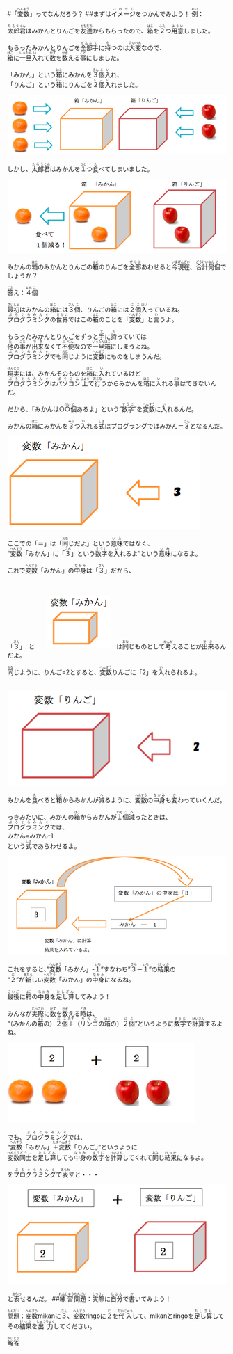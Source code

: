 #「<ruby><rb>変数<rb><rt>へんすう</rt></ruby>」ってなんだろう？
##まずは<ruby><rb>イメージ<rb><rt>いめーじ</rt></ruby>をつかんでみよう！
<ruby><rb>例<rb><rt>れい</rt></ruby>：<p><ruby><rb>太郎<rb><rt>たろう</rt></ruby><ruby><rb>君<rb><rt>くん</rt></ruby>はみかんとりんごを<ruby><rb>友達<rb><rt>ともだち</rt></ruby>からもらったので、<ruby><rb>箱<rb><rt>はこ</rt></ruby>を<ruby><rb>２<rb><rt>ふた</rt></ruby>つ<ruby><rb>用意<rb><rt>ようい</rt></ruby>しました。</p><p>もらったみかんとりんごを<ruby><rb>全部<rb><rt>ぜんぶ</rt></ruby><ruby><rb>手<rb><rt>て</rt></ruby>に<ruby><rb>持<rb><rt>も</rt></ruby>つのは<ruby><rb>大変<rb><rt>たいへん</rt></ruby>なので、<br/><ruby><rb>箱<rb><rt>ばこ</rt></ruby>に<ruby><rb>一旦<rb><rt>いったん</rt></ruby><ruby><rb>入<rb><rt>い</rt></ruby>れて<ruby><rb>数<rb><rt>かず</rt></ruby>を<ruby><rb>数<rb><rt>かぞ</rt></ruby>える<ruby><rb>事<rb><rt>こと</rt></ruby>にしました。</p><p>「みかん」という<ruby><rb>箱<rb><rt>はこ</rt></ruby>にみかんを<ruby><rb>３<rb><rt>さん</rt></ruby><ruby><rb>個<rb><rt>こ</rt></ruby><ruby><rb>入<rb><rt>い</rt></ruby>れ、<br/>「りんご」という<ruby><rb>箱<rb><rt>はこ</rt></ruby>にりんごを<ruby><rb>２<rb><rt>に</rt></ruby><ruby><rb>個<rb><rt>こ</rt></ruby><ruby><rb>入<rb><rt>い</rt></ruby>れました。　</p>![<ruby><rb>１<rb><rt>いち</rt></ruby>](./img/1.png)<p>しかし、<ruby><rb>太郎<rb><rt>たろう</rt></ruby><ruby><rb>君<rb><rt>くん</rt></ruby>はみかんを<ruby><rb>１<rb><rt>ひと</rt></ruby>つ<ruby><rb>食<rb><rt>た</rt></ruby>べてしまいました。</p><p>![2](./img/2.png)</p><p>みかんの<ruby><rb>箱<rb><rt>はこ</rt></ruby>のみかんとりんごの<ruby><rb>箱<rb><rt>はこ</rt></ruby>のりんごを<ruby><rb>全部<rb><rt>ぜんぶ</rt></ruby>あわせると<ruby><rb>今<rb><rt>いま</rt></ruby><ruby><rb>現在<rb><rt>げんざい</rt></ruby>、<ruby><rb>合計<rb><rt>ごうけい</rt></ruby><ruby><rb>何<rb><rt>なん</rt></ruby><ruby><rb>個<rb><rt>こ</rt></ruby>でしょうか？</p><p><ruby><rb>答<rb><rt>こた</rt></ruby>え：<ruby><rb>４<rb><rt>よん</rt></ruby><ruby><rb>個<rb><rt>こ</rt></ruby></p><p><ruby><rb>最初<rb><rt>さいしょ</rt></ruby>はみかんの<ruby><rb>箱<rb><rt>はこ</rt></ruby>には<ruby><rb>３<rb><rt>さん</rt></ruby><ruby><rb>個<rb><rt>こ</rt></ruby>、りんごの<ruby><rb>箱<rb><rt>はこ</rt></ruby>には<ruby><rb>２<rb><rt>に</rt></ruby><ruby><rb>個<rb><rt>こ</rt></ruby><ruby><rb>入<rb><rt>はい</rt></ruby>っているね。<br/><ruby><rb>プログラミング<rb><rt>ぷろぐらみんぐ</rt></ruby>の<ruby><rb>世界<rb><rt>せかい</rt></ruby>ではこの<ruby><rb>箱<rb><rt>はこ</rt></ruby>のことを「<ruby><rb>変数<rb><rt>へんすう</rt></ruby>」と<ruby><rb>言<rb><rt>い</rt></ruby>うよ。</p><p>もらったみかんとりんごをずっと<ruby><rb>手<rb><rt>て</rt></ruby>に<ruby><rb>持<rb><rt>も</rt></ruby>っていては<br/><ruby><rb>他<rb><rt>た</rt></ruby>の<ruby><rb>事<rb><rt>こと</rt></ruby>が<ruby><rb>出来<rb><rt>でき</rt></ruby>なくて<ruby><rb>不便<rb><rt>ふべん</rt></ruby>なので<ruby><rb>一旦<rb><rt>いったん</rt></ruby><ruby><rb>箱<rb><rt>はこ</rt></ruby>にしまうよね。<br/><ruby><rb>プログラミング<rb><rt>ぷろぐらみんぐ</rt></ruby>でも<ruby><rb>同<rb><rt>おな</rt></ruby>じように<ruby><rb>変数<rb><rt>へんすう</rt></ruby>にものをしまうんだ。</p><p><ruby><rb>現実<rb><rt>げんじつ</rt></ruby>には、みかんそのものを<ruby><rb>箱<rb><rt>はこ</rt></ruby>に<ruby><rb>入<rb><rt>い</rt></ruby>れているけど<br/><ruby><rb>プログラミング<rb><rt>ぷろぐらみんぐ</rt></ruby>は<ruby><rb>パソコン<rb><rt>ぱそこん</rt></ruby><ruby><rb>上<rb><rt>じょう</rt></ruby>で<ruby><rb>行<rb><rt>おこな</rt></ruby>うからみかんを<ruby><rb>箱<rb><rt>はこ</rt></ruby>に<ruby><rb>入<rb><rt>い</rt></ruby>れる<ruby><rb>事<rb><rt>こと</rt></ruby>はできないんだ。</p><p>だから、「みかんは○<ruby><rb>○<rb><rt>れい</rt></ruby><ruby><rb>個<rb><rt>こ</rt></ruby>あるよ」という”<ruby><rb>数字<rb><rt>すうじ</rt></ruby>”を<ruby><rb>変数<rb><rt>へんすう</rt></ruby>に<ruby><rb>入<rb><rt>い</rt></ruby>れるんだ。</p><p>みかんの<ruby><rb>箱<rb><rt>はこ</rt></ruby>にみかんを<ruby><rb>３<rb><rt>みっ</rt></ruby>つ<ruby><rb>入<rb><rt>い</rt></ruby>れる<ruby><rb>式<rb><rt>しき</rt></ruby>はプログラングではみかん＝<ruby><rb>３<rb><rt>さん</rt></ruby>となるんだ。</p>![<ruby><rb>１<rb><rt>いち</rt></ruby>](./img/3.png)<p>ここでの「＝」は「<ruby><rb>同<rb><rt>おな</rt></ruby>じだよ」という<ruby><rb>意味<rb><rt>いみ</rt></ruby>ではなく、<br/>“<ruby><rb>変数<rb><rt>へんすう</rt></ruby>「みかん」に「<ruby><rb>３<rb><rt>さん</rt></ruby>」という<ruby><rb>数字<rb><rt>すうじ</rt></ruby>を<ruby><rb>入<rb><rt>い</rt></ruby>れるよ“という<ruby><rb>意味<rb><rt>いみ</rt></ruby>になるよ。</p><p>これで<ruby><rb>変数<rb><rt>へんすう</rt></ruby>「みかん」の<ruby><rb>中身<rb><rt>なかみ</rt></ruby>は「<ruby><rb>３<rb><rt>さん</rt></ruby>」だから、</p>　　　　　<p>「<ruby><rb>３<rb><rt>さん</rt></ruby>」　と　　![<ruby><rb>１<rb><rt>いち</rt></ruby>](./img/4.png)　は<ruby><rb>同<rb><rt>おな</rt></ruby>じものとして<ruby><rb>考<rb><rt>かんが</rt></ruby>えることが<ruby><rb>出来<rb><rt>でき</rt></ruby>るんだよ。</p><p><ruby><rb>同<rb><rt>おな</rt></ruby>じように、りんご=2とすると、<ruby><rb>変数<rb><rt>へんすう</rt></ruby>りんごに「2」を<ruby><rb>入<rb><rt>い</rt></ruby>れられるよ。</p>　　　　　　　![<ruby><rb>１<rb><rt>いち</rt></ruby>](./img/5.png)<p>みかんを<ruby><rb>食<rb><rt>た</rt></ruby>べると<ruby><rb>箱<rb><rt>はこ</rt></ruby>からみかんが<ruby><rb>減<rb><rt>へ</rt></ruby>るように、<ruby><rb>変数<rb><rt>へんすう</rt></ruby>の<ruby><rb>中身<rb><rt>なかみ</rt></ruby>も<ruby><rb>変<rb><rt>か</rt></ruby>わっていくんだ。</p><p>っきみたいに、みかんの<ruby><rb>箱<rb><rt>はこ</rt></ruby>からみかんが<ruby><rb>１<rb><rt>いち</rt></ruby><ruby><rb>個<rb><rt>こ</rt></ruby><ruby><rb>減<rb><rt>へ</rt></ruby>ったときは、<br/><ruby><rb>プログラミング<rb><rt>ぷろぐらみんぐ</rt></ruby>では、<br/>みかん=みかん-1<br/>という<ruby><rb>式<rb><rt>しき</rt></ruby>であらわせるよ。</p><p>![<ruby><rb>１<rb><rt>いち</rt></ruby>](./img/6.png)<p>これをすると、”<ruby><rb>変数<rb><rt>へんすう</rt></ruby>「みかん」-<ruby><rb>１<rb><rt>いち</rt></ruby>”すなわち”<ruby><rb>３<rb><rt>さん</rt></ruby>－<ruby><rb>１<rb><rt>いち</rt></ruby>”の<ruby><rb>結果<rb><rt>けっか</rt></ruby>の<br/>“<ruby><rb>２<rb><rt>に</rt></ruby>”が<ruby><rb>新<rb><rt>あたら</rt></ruby>しい<ruby><rb>変数<rb><rt>へんすう</rt></ruby>「みかん」の<ruby><rb>中身<rb><rt>なかみ</rt></ruby>になるね。</p><p><ruby><rb>最後<rb><rt>さいご</rt></ruby>に<ruby><rb>箱<rb><rt>はこ</rt></ruby>の<ruby><rb>中身<rb><rt>なかみ</rt></ruby>を<ruby><rb>足し算<rb><rt>たしざん</rt></ruby>してみよう！</p><p>みんなが<ruby><rb>実際<rb><rt>じっさい</rt></ruby>に<ruby><rb>数<rb><rt>かず</rt></ruby>を<ruby><rb>数<rb><rt>かぞ</rt></ruby>える<ruby><rb>時<rb><rt>とき</rt></ruby>は、<br/>“（みかんの<ruby><rb>箱<rb><rt>はこ</rt></ruby>の）<ruby><rb>２<rb><rt>に</rt></ruby><ruby><rb>個<rb><rt>こ</rt></ruby><ruby><rb>＋<rb><rt>たす</rt></ruby>（<ruby><rb>リンゴ<rb><rt>りんご</rt></ruby>の<ruby><rb>箱<rb><rt>はこ</rt></ruby>の）<ruby><rb>２<rb><rt>に</rt></ruby><ruby><rb>個<rb><rt>こ</rt></ruby>”というように<ruby><rb>数字<rb><rt>すうじ</rt></ruby>で<ruby><rb>計算<rb><rt>けいさん</rt></ruby>するよね。</p>![<ruby><rb>１<rb><rt>いち</rt></ruby>](./img/8.png)<p>でも、<ruby><rb>プログラミング<rb><rt>ぷろぐらみんぐ</rt></ruby>では、<br/>“<ruby><rb>変数<rb><rt>へんすう</rt></ruby>「みかん」<ruby><rb>＋<rb><rt>たす</rt></ruby><ruby><rb>変数<rb><rt>へんすう</rt></ruby>「りんご」”というように<br/><ruby><rb>変数<rb><rt>へんすう</rt></ruby><ruby><rb>同士<rb><rt>どうし</rt></ruby>を<ruby><rb>足し算<rb><rt>たしざん</rt></ruby>しても<ruby><rb>中身<rb><rt>なかみ</rt></ruby>の<ruby><rb>数字<rb><rt>すうじ</rt></ruby>を<ruby><rb>計算<rb><rt>けいさん</rt></ruby>してくれて<ruby><rb>同<rb><rt>おな</rt></ruby>じ<ruby><rb>結果<rb><rt>けっか</rt></ruby>になるよ。</p><p>を<ruby><rb>プログラミング<rb><rt>ぷろぐらみんぐ</rt></ruby>で<ruby><rb>表<rb><rt>あらわ</rt></ruby>すと・・・</p><p>![<ruby><rb>１<rb><rt>いち</rt></ruby>](./img/9.png)</p><p>と<ruby><rb>表<rb><rt>あらわ</rt></ruby>せるんだ。
##<ruby><rb>練習<rb><rt>れんしゅう</rt></ruby><ruby><rb>問題<rb><rt>もんだい</rt></ruby>：<ruby><rb>実際<rb><rt>じっさい</rt></ruby>に<ruby><rb>自分<rb><rt>じぶん</rt></ruby>で<ruby><rb>書<rb><rt>か</rt></ruby>いてみよう！

<p><ruby><rb>問題<rb><rt>もんだい</rt></ruby>：<ruby><rb>変数<rb><rt>へんすう</rt></ruby>mikanに<ruby><rb>３<rb><rt>さん</rt></ruby>、<ruby><rb>変数<rb><rt>へんすう</rt></ruby>ringoに<ruby><rb>２<rb><rt>に</rt></ruby>を<ruby><rb>代入<rb><rt>だいにゅう</rt></ruby>して、mikanとringoを<ruby><rb>足し算<rb><rt>たしざん</rt></ruby>してその<ruby><rb>結果<rb><rt>けっか</rt></ruby>を<ruby><rb>出力<rb><rt>しゅつりょく</rt></ruby>してください。</p><p><ruby><rb>解答<rb><rt>かいとう</rt></ruby></p><p></p>
